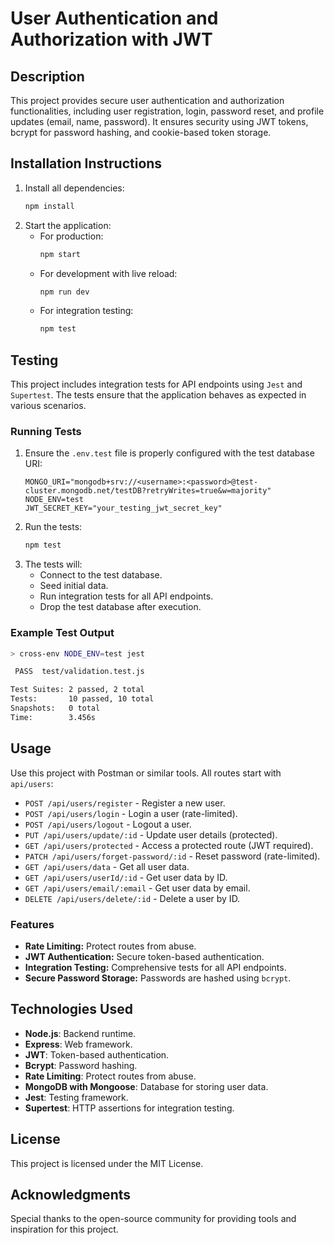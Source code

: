 # User Authentication and Authorization with JWT

## Description
This project provides secure user authentication and authorization functionalities, including user registration, login, password reset, and profile updates (email, name, password). It ensures security using JWT tokens, bcrypt for password hashing, and cookie-based token storage.

## Installation Instructions
1. Install all dependencies:
   ```bash
   npm install
   ```
2. Start the application:
   - For production:
     ```bash
     npm start
     ```
   - For development with live reload:
     ```bash
     npm run dev
     ```
   - For integration testing:
     ```bash
     npm test
     ```

## Testing
This project includes integration tests for API endpoints using `Jest` and `Supertest`. The tests ensure that the application behaves as expected in various scenarios.

### Running Tests
1. Ensure the `.env.test` file is properly configured with the test database URI:
   ```properties
   MONGO_URI="mongodb+srv://<username>:<password>@test-cluster.mongodb.net/testDB?retryWrites=true&w=majority"
   NODE_ENV=test
   JWT_SECRET_KEY="your_testing_jwt_secret_key"
   ```
2. Run the tests:
   ```bash
   npm test
   ```
3. The tests will:
   - Connect to the test database.
   - Seed initial data.
   - Run integration tests for all API endpoints.
   - Drop the test database after execution.

### Example Test Output
```bash
> cross-env NODE_ENV=test jest

 PASS  test/validation.test.js

Test Suites: 2 passed, 2 total
Tests:       10 passed, 10 total
Snapshots:   0 total
Time:        3.456s
```

## Usage
Use this project with Postman or similar tools. All routes start with `api/users`:
 - `POST /api/users/register` - Register a new user.
 - `POST /api/users/login` - Login a user (rate-limited).
 - `POST /api/users/logout` - Logout a user.
 - `PUT /api/users/update/:id` - Update user details (protected).
 - `GET /api/users/protected` - Access a protected route (JWT required).
 - `PATCH /api/users/forget-password/:id` - Reset password (rate-limited).
 - `GET /api/users/data` - Get all user data.
 - `GET /api/users/userId/:id` - Get user data by ID.
 - `GET /api/users/email/:email` - Get user data by email.
 - `DELETE /api/users/delete/:id` - Delete a user by ID.

### Features
- **Rate Limiting:** Protect routes from abuse.
- **JWT Authentication:** Secure token-based authentication.
- **Integration Testing:** Comprehensive tests for all API endpoints.
- **Secure Password Storage:** Passwords are hashed using `bcrypt`.

## Technologies Used
- **Node.js**: Backend runtime.
- **Express**: Web framework.
- **JWT**: Token-based authentication.
- **Bcrypt**: Password hashing.
- **Rate Limiting**: Protect routes from abuse.
- **MongoDB with Mongoose**: Database for storing user data.
- **Jest**: Testing framework.
- **Supertest**: HTTP assertions for integration testing.

## License
This project is licensed under the MIT License.

## Acknowledgments
Special thanks to the open-source community for providing tools and inspiration for this project.